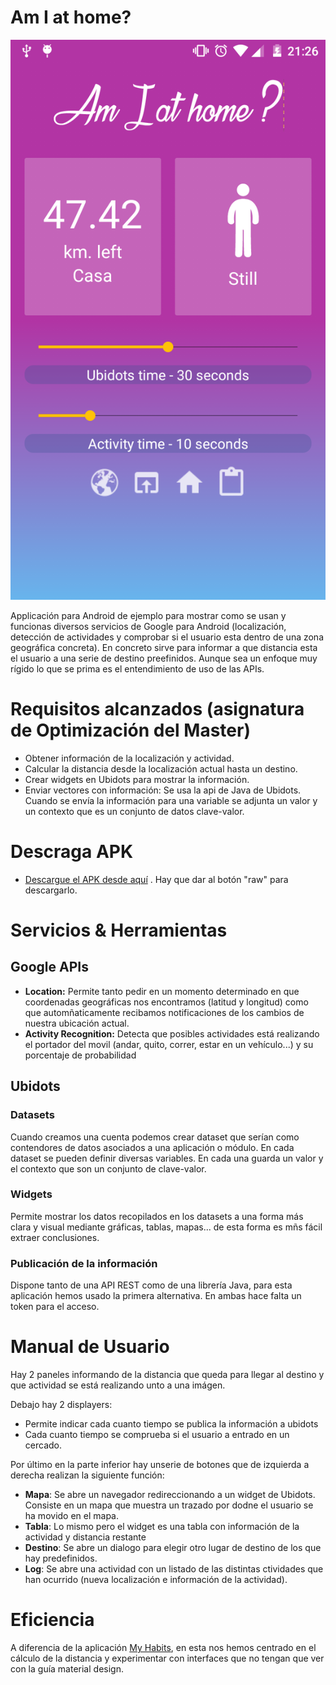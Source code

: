# Am I at home?

<img src="/docs/pic.png" width=600/>

Applicación para Android de ejemplo para mostrar como se usan y funcionas diversos servicios de Google para Android (localización, detección de actividades y comprobar si el usuario esta dentro de una zona geográfica concreta). En concreto sirve para informar a que distancia esta el usuario a una serie de destino preefinidos. Aunque sea un enfoque muy rígido lo que se prima es el entendimiento de uso de las APIs.

# Requisitos alcanzados (asignatura de Optimización del Master)
- Obtener información de la localización y actividad.
- Calcular la distancia desde la localización actual hasta un destino.
- Crear widgets en Ubidots para mostrar la información.
- Enviar vectores con información: Se usa la api de Java de Ubidots. Cuando se envía la información para una variable se adjunta un valor y un contexto que es un conjunto de datos clave-valor.

# Descraga APK

- [Descargue el APK desde aquí](docs/amiathome.apk) . Hay que dar al botón "raw" para descargarlo.

# Servicios & Herramientas

## Google APIs

- **Location:** Permite tanto pedir en un momento determinado en que coordenadas geográficas nos encontramos (latitud y longitud) como que automñaticamente recibamos notificaciones de los cambios de nuestra ubicación actual.
- **Activity Recognition:** Detecta que posibles actividades está realizando el portador del movil (andar, quito, correr, estar en un vehículo...) y su porcentaje de probabilidad

## Ubidots

### Datasets
Cuando creamos una cuenta podemos crear dataset que serían como contendores de datos asociados a una aplicación o módulo. En cada dataset se pueden definir diversas variables. En cada una guarda un valor y el contexto que son un conjunto de clave-valor.
 
### Widgets
Permite mostrar los datos recopilados en los datasets a una forma más clara y visual mediante gráficas, tablas, mapas... de esta forma es mñs fácil extraer conclusiones.

### Publicación de la información
Dispone tanto de una API REST como de una librería Java, para esta aplicación hemos usado la primera alternativa. En ambas hace falta un token para el acceso.

# Manual de Usuario

Hay 2 paneles informando de la distancia que queda para llegar al destino y que actividad se está realizando unto a una imágen.

Debajo hay 2 displayers:
- Permite indicar cada cuanto tiempo se publica la información a ubidots 
- Cada cuanto tiempo se comprueba si el usuario a entrado en un cercado.

Por último en la parte inferior hay unserie de botones que de izquierda a derecha realizan la siguiente función:
- **Mapa**: Se abre un navegador redireccionando a un widget de Ubidots. Consiste en un mapa que muestra un trazado por dodne el usuario se ha movido en el mapa.
- **Tabla**: Lo mismo pero el widget es una tabla con información de la actividad y distancia restante
- **Destino**: Se abre un dialogo para elegir otro lugar de destino de los que hay predefinidos.
- **Log**: Se abre una actividad con un listado de las distintas ctividades que han ocurrido (nueva localización e información de la actividad).

# Eficiencia

A diferencia de la aplicación [My Habits](https://github.com/GemaME/MyHabits), en esta nos hemos centrado en el cálculo de la distancia y experimentar con interfaces que no tengan que ver con la guía material design.

